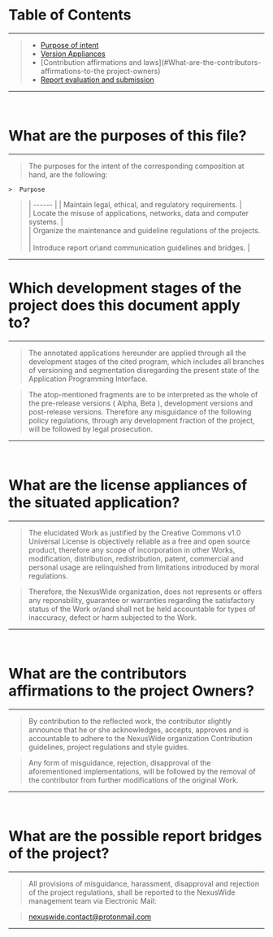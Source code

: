 # Table of Contents

----


> - [Purpose of intent](#what-are-the-purposes-of-this-file)
> - [Version Appliances](#which-development-stages-of-the-project-does-this-document-apply-to)
> - [Contribution affirmations and laws](#What-are-the-contributors-affirmations-to-the project-owners)
> - [Report evaluation and submission](#what-are-the-possible-report-bridges-of-the-project)


----


<br>


# What are the purposes of this file?

---


> The purposes for the intent of the corresponding composition at hand, are the following:
    
    >  Purpose 
  >  | ------ |
  >  | Maintain legal, ethical, and regulatory requirements. |  
  >  | Locate the misuse of applications, networks, data and computer systems. |  
  >  | Organize the maintenance and guideline regulations of the projects. |  
  >  | Introduce report or\and communication guidelines and bridges. |


---


# Which development stages of the project does this document apply to?

---


> The annotated applications hereunder are applied through all the development stages of the cited program,
> which includes all branches of versioning and segmentation disregarding the present state of the Application Programming Interface.

> The atop-mentioned fragments are to be interpreted as the whole of the pre-release versions ( Alpha, Beta ), development versions and post-release versions.
> Therefore any misguidance of the following policy regulations, through any development fraction of the project, will be followed by legal prosecution. 


---



<br>


# What are the license appliances of the situated application?


---


> The elucidated Work as justified by the Creative Commons v1.0 Universal License is objectively reliable as a free and open source product,
> therefore any scope of incorporation in other Works, modification, distribution, redistribution, patent, commercial and personal usage
> are relinquished from limitations introduced by moral regulations.

> Therefore, the NexusWide organization, does not represents or offers any reponsbility, guarantee or warranties regarding the satisfactory status of the Work
> or/and shall not be held accountable for types of inaccuracy, defect or harm subjected to the Work.


---


<br>


# What are the contributors affirmations to the project Owners?

---

> By contribution to the reflected work, the contributor slightly announce that
> he or she acknowledges, accepts, approves and is accountable to adhere to the NexusWide organization
> Contribution guidelines, project regulations and style guides.


> Any form of misguidance, rejection, disapproval of the aforementioned implementations, will be followed by the
> removal of the contributor from further modifications of the original Work.

---


<br>


# What are the possible report bridges of the project?

---

> All provisions of misguidance, harassment, disapproval and rejection of the project regulations,
> shall be reported to the NexusWide management team via Electronic Mail: 

> nexuswide.contact@protonmail.com

---
